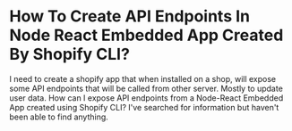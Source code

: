 
# How To Create API Endpoints In Node React Embedded App Created By Shopify CLI?

I need to create a shopify app that when installed on a shop, will expose some API endpoints that will be called from other server. Mostly to update user data.
How can I expose API endpoints from a Node-React Embedded App created using Shopify CLI?
I've searched for information but haven't been able to find anything.

        